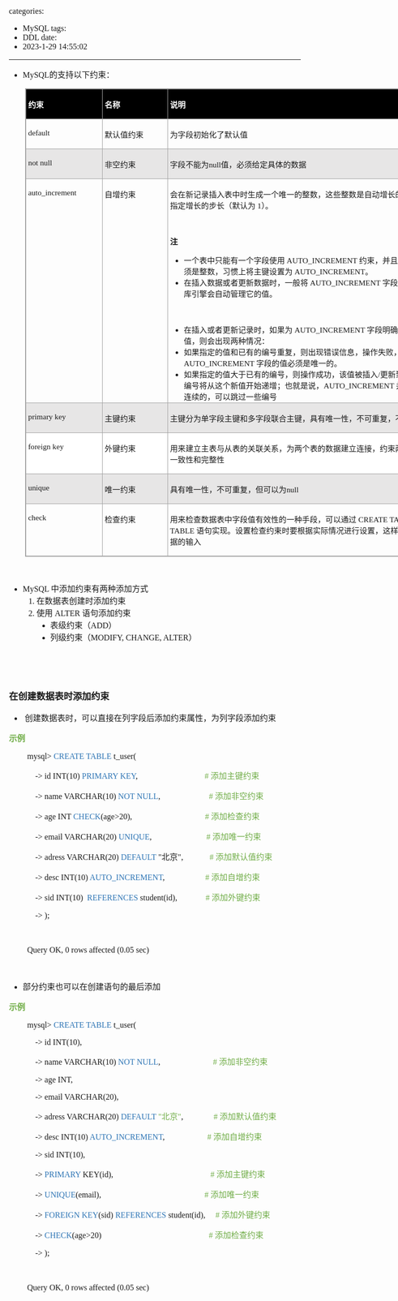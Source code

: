 categories:
- MySQL
tags:
- DDL
date:
- 2023-1-29 14:55:02
---

<body lang=zh-CN style='font-family:"Microsoft YaHei UI";font-size:12.0pt'>
<!--StartFragment-->

<div style='direction:ltr;border-width:100%'>

<div style='direction:ltr;margin-top:0in;margin-left:0in;width:8.9604in'>

<div style='direction:ltr;margin-top:0in;margin-left:0in;width:8.9604in'>

<ul type=disc style='direction:ltr;unicode-bidi:embed;margin-top:0in;
 margin-bottom:0in'>
 <li style='margin-top:0;margin-bottom:0;vertical-align:middle'><span
     style='font-family:"Comic Sans MS";font-size:12.0pt'>MySQL</span><span
     style='font-family:"Microsoft YaHei UI";font-size:12.0pt'>的支持以下约束：</span></li>
</ul>

<div style='direction:ltr'>

<table border=1 cellpadding=0 cellspacing=0 valign=top style='direction:ltr;
 border-collapse:collapse;border-style:solid;border-color:#A3A3A3;border-width:
 1pt;margin-left:.3333in' title="" summary="">
 <tr>
  <td style='border-style:solid;border-color:#A3A3A3;border-width:1pt;
  background-color:black;vertical-align:top;width:1.4791in;padding:2.0pt 3.0pt 2.0pt 3.0pt'>
  <p style='font-family:"Microsoft YaHei UI";font-size:11.5pt;
  color:white'><span style='font-weight:bold'>约束</span></p>
  </td>
  <td style='border-style:solid;border-color:#A3A3A3;border-width:1pt;
  background-color:black;vertical-align:top;width:1.2506in;padding:2.0pt 3.0pt 2.0pt 3.0pt'>
  <p style='font-family:"Microsoft YaHei UI";font-size:11.5pt;
  color:white'><span style='font-weight:bold'>名称</span></p>
  </td>
  <td style='border-style:solid;border-color:#A3A3A3;border-width:1pt;
  background-color:black;vertical-align:top;width:5.6833in;padding:2.0pt 3.0pt 2.0pt 3.0pt'>
  <p style='font-family:"Microsoft YaHei UI";font-size:11.5pt;
  color:white'><span style='font-weight:bold'>说明</span></p>
  </td>
 </tr>
 <tr>
  <td style='border-style:solid;border-color:#A3A3A3;border-width:1pt;
  vertical-align:top;width:1.4791in;padding:2.0pt 3.0pt 2.0pt 3.0pt'>
  <p style='font-family:"Comic Sans MS";font-size:11.5pt'>default</p>
  </td>
  <td style='border-style:solid;border-color:#A3A3A3;border-width:1pt;
  vertical-align:top;width:1.2506in;padding:2.0pt 3.0pt 2.0pt 3.0pt'>
  <p style='font-family:"Microsoft YaHei UI";font-size:11.5pt'>默认值约束</p>
  </td>
  <td style='border-style:solid;border-color:#A3A3A3;border-width:1pt;
  vertical-align:top;width:5.6833in;padding:2.0pt 3.0pt 2.0pt 3.0pt'>
  <p style='font-family:"Microsoft YaHei UI";font-size:11.5pt'>为字段初始化了默认值</p>
  </td>
 </tr>
 <tr>
  <td style='border-style:solid;border-color:#A3A3A3;border-width:1pt;
  background-color:#E7E6E6;vertical-align:top;width:1.4791in;padding:2.0pt 3.0pt 2.0pt 3.0pt'>
  <p style='font-family:"Comic Sans MS";font-size:11.5pt'>not null</p>
  </td>
  <td style='border-style:solid;border-color:#A3A3A3;border-width:1pt;
  background-color:#E7E6E6;vertical-align:top;width:1.2506in;padding:2.0pt 3.0pt 2.0pt 3.0pt'>
  <p style='font-family:"Microsoft YaHei UI";font-size:11.5pt'>非空约束</p>
  </td>
  <td style='border-style:solid;border-color:#A3A3A3;border-width:1pt;
  background-color:#E7E6E6;vertical-align:top;width:5.6833in;padding:2.0pt 3.0pt 2.0pt 3.0pt'>
  <p style='font-size:11.5pt'><span style='font-family:"Microsoft YaHei UI"'>字段不能为</span><span
  style='font-family:"Comic Sans MS"'>null</span><span style='font-family:"Microsoft YaHei UI"'>值，必须给定具体的数据</span></p>
  </td>
 </tr>
 <tr>
  <td style='border-style:solid;border-color:#A3A3A3;border-width:1pt;
  vertical-align:top;width:1.4791in;padding:2.0pt 3.0pt 2.0pt 3.0pt'>
  <p style='font-family:"Comic Sans MS";font-size:11.5pt'
  lang=en-US>auto_increment</p>
  </td>
  <td style='border-style:solid;border-color:#A3A3A3;border-width:1pt;
  vertical-align:top;width:1.2506in;padding:2.0pt 3.0pt 2.0pt 3.0pt'>
  <p style='font-family:"Microsoft YaHei UI";font-size:11.5pt'>自增约束</p>
  </td>
  <td style='border-style:solid;border-color:#A3A3A3;border-width:1pt;
  vertical-align:top;width:5.8152in;padding:2.0pt 3.0pt 2.0pt 3.0pt'>
  <p style='font-size:11.5pt'><span style='font-family:"Microsoft YaHei UI"'>会在新记录插入表中时生成一个唯一的整数，这些整数是自动增长的，用户还可以指定增长的步长（默认为</span><span
  style='font-family:"Comic Sans MS"'> 1</span><span style='font-family:"Microsoft YaHei UI"'>）。</span></p>
  <p style='font-family:"Comic Sans MS";font-size:11.5pt'>&nbsp;</p>
  <p style='font-family:"Microsoft YaHei UI";font-size:11.5pt'><span
  style='font-weight:bold'>注</span></p>
  <ul type=disc style='direction:ltr;unicode-bidi:embed;margin-top:0in;
   margin-bottom:0in'>
   <li style='margin-top:0;margin-bottom:0;vertical-align:middle'><span
       style='font-family:"Microsoft YaHei UI";font-size:11.5pt'>一个表中只能有一个字段使用</span><span
       style='font-family:"Comic Sans MS";font-size:11.5pt'> AUTO_INCREMENT </span><span
       style='font-family:"Microsoft YaHei UI";font-size:11.5pt'>约束，并且该字段的类型必须是整数，习惯上将主键设置为</span><span
       style='font-family:"Comic Sans MS";font-size:11.5pt'> AUTO_INCREMENT</span><span
       style='font-family:"Microsoft YaHei UI";font-size:11.5pt'>。</span></li>
   <li style='margin-top:0;margin-bottom:0;vertical-align:middle'><span
       style='font-family:"Microsoft YaHei UI";font-size:11.5pt'>在插入数据或者更新数据时，一般将</span><span
       style='font-family:"Comic Sans MS";font-size:11.5pt'> AUTO_INCREMENT </span><span
       style='font-family:"Microsoft YaHei UI";font-size:11.5pt'>字段留空，因为数据库引擎会自动管理它的值。</span></li>
  </ul>
  <p style='margin-left:.375in;font-family:"Comic Sans MS";
  font-size:11.5pt'>&nbsp;</p>
  <ul type=disc style='direction:ltr;unicode-bidi:embed;margin-top:0in;
   margin-bottom:0in'>
   <li style='margin-top:0;margin-bottom:0;vertical-align:middle'><span
       style='font-family:"Microsoft YaHei UI";font-size:11.5pt'>在插入或者更新记录时，如果为</span><span
       style='font-family:"Comic Sans MS";font-size:11.5pt'> AUTO_INCREMENT </span><span
       style='font-family:"Microsoft YaHei UI";font-size:11.5pt'>字段明确地指定了一个值，则会出现两种情况：</span></li>
   <li style='margin-top:0;margin-bottom:0;vertical-align:middle'><span
       style='font-family:"Microsoft YaHei UI";font-size:11.5pt'>如果指定的值和已有的编号重复，则出现错误信息，操作失败，因为</span><span
       style='font-family:"Comic Sans MS";font-size:11.5pt'> AUTO_INCREMENT </span><span
       style='font-family:"Microsoft YaHei UI";font-size:11.5pt'>字段的值必须是唯一的。</span></li>
   <li style='margin-top:0;margin-bottom:0;vertical-align:middle'><span
       style='font-family:"Microsoft YaHei UI";font-size:11.5pt'>如果指定的值大于已有的编号，则操作成功，该值被插入</span><span
       style='font-family:"Comic Sans MS";font-size:11.5pt'>/</span><span
       style='font-family:"Microsoft YaHei UI";font-size:11.5pt'>更新到表中，下一个编号将从这个新值开始递增；也就是说，</span><span
       style='font-family:"Comic Sans MS";font-size:11.5pt'>AUTO_INCREMENT </span><span
       style='font-family:"Microsoft YaHei UI";font-size:11.5pt'>并不要求编号是连续的，可以跳过一些编号</span></li>
  </ul>
  </td>
 </tr>
 <tr>
  <td style='border-style:solid;border-color:#A3A3A3;border-width:1pt;
  background-color:#E7E6E6;vertical-align:top;width:1.4791in;padding:2.0pt 3.0pt 2.0pt 3.0pt'>
  <p style='font-family:"Comic Sans MS";font-size:11.5pt'>primary
  key</p>
  </td>
  <td style='border-style:solid;border-color:#A3A3A3;border-width:1pt;
  background-color:#E7E6E6;vertical-align:top;width:1.2506in;padding:2.0pt 3.0pt 2.0pt 3.0pt'>
  <p style='font-family:"Microsoft YaHei UI";font-size:11.5pt'>主键约束</p>
  </td>
  <td style='border-style:solid;border-color:#A3A3A3;border-width:1pt;
  background-color:#E7E6E6;vertical-align:top;width:5.7111in;padding:2.0pt 3.0pt 2.0pt 3.0pt'>
  <p style='font-size:11.5pt'><span style='font-family:"Microsoft YaHei UI"'>主键分为单字段主键和多字段联合主键，具有唯一性，不可重复，不可以为</span><span
  style='font-family:"Comic Sans MS"'>null</span></p>
  </td>
 </tr>
 <tr>
  <td style='border-style:solid;border-color:#A3A3A3;border-width:1pt;
  background-color:white;vertical-align:top;width:1.4791in;padding:2.0pt 3.0pt 2.0pt 3.0pt'>
  <p style='font-family:"Comic Sans MS";font-size:11.5pt'>foreign
  key</p>
  </td>
  <td style='border-style:solid;border-color:#A3A3A3;border-width:1pt;
  background-color:white;vertical-align:top;width:1.2506in;padding:2.0pt 3.0pt 2.0pt 3.0pt'>
  <p style='font-family:"Microsoft YaHei UI";font-size:11.5pt'>外键约束</p>
  </td>
  <td style='border-style:solid;border-color:#A3A3A3;border-width:1pt;
  background-color:white;vertical-align:top;width:5.7201in;padding:2.0pt 3.0pt 2.0pt 3.0pt'>
  <p style='font-family:"Microsoft YaHei UI";font-size:11.5pt'>用来建立主表与从表的关联关系，为两个表的数据建立连接，约束两个表中数据的一致性和完整性</p>
  </td>
 </tr>
 <tr>
  <td style='border-style:solid;border-color:#A3A3A3;border-width:1pt;
  background-color:#E7E6E6;vertical-align:top;width:1.4791in;padding:2.0pt 3.0pt 2.0pt 3.0pt'>
  <p style='font-family:"Comic Sans MS";font-size:11.5pt'>unique</p>
  </td>
  <td style='border-style:solid;border-color:#A3A3A3;border-width:1pt;
  background-color:#E7E6E6;vertical-align:top;width:1.2506in;padding:2.0pt 3.0pt 2.0pt 3.0pt'>
  <p style='font-family:"Microsoft YaHei UI";font-size:11.5pt'>唯一约束</p>
  </td>
  <td style='border-style:solid;border-color:#A3A3A3;border-width:1pt;
  background-color:#E7E6E6;vertical-align:top;width:5.6833in;padding:2.0pt 3.0pt 2.0pt 3.0pt'>
  <p style='font-size:11.5pt'><span style='font-family:"Microsoft YaHei UI"'>具有唯一性，不可重复，但可以为</span><span
  style='font-family:"Comic Sans MS"'>null</span></p>
  </td>
 </tr>
 <tr>
  <td style='border-style:solid;border-color:#A3A3A3;border-width:1pt;
  vertical-align:top;width:1.4791in;padding:2.0pt 3.0pt 2.0pt 3.0pt'>
  <p style='font-family:"Comic Sans MS";font-size:11.5pt'
  lang=en-US>check</p>
  </td>
  <td style='border-style:solid;border-color:#A3A3A3;border-width:1pt;
  vertical-align:top;width:1.2506in;padding:2.0pt 3.0pt 2.0pt 3.0pt'>
  <p style='font-family:"Microsoft YaHei UI";font-size:11.5pt'>检查约束</p>
  </td>
  <td style='border-style:solid;border-color:#A3A3A3;border-width:1pt;
  vertical-align:top;width:5.7243in;padding:2.0pt 3.0pt 2.0pt 3.0pt'>
  <p style='font-size:11.5pt'><span style='font-family:"Microsoft YaHei UI"'>用来检查数据表中字段值有效性的一种手段，可以通过</span><span
  style='font-family:"Comic Sans MS"'> CREATE TABLE </span><span
  style='font-family:"Microsoft YaHei UI"'>或</span><span style='font-family:
  "Comic Sans MS"'> ALTER TABLE </span><span style='font-family:"Microsoft YaHei UI"'>语句实现。设置检查约束时要根据实际情况进行设置，这样能够减少无效数据的输入</span></p>
  </td>
 </tr>
</table>

</div>

<p style='margin-left:.375in;font-family:"Comic Sans MS";font-size:
12.0pt' lang=en-US>&nbsp;</p>

<ul type=disc style='direction:ltr;unicode-bidi:embed;margin-top:0in;
 margin-bottom:0in'>
 <li style='margin-top:0;margin-bottom:0;vertical-align:middle'><span
     style='font-family:"Comic Sans MS";font-size:12.0pt' lang=en-US>MySQL </span><span
     style='font-family:"Microsoft YaHei UI";font-size:12.0pt' lang=zh-CN>中添加约束有两种添加方式</span></li>
 <ol type=1 style='direction:ltr;unicode-bidi:embed;margin-top:0in;margin-bottom:
  0in;font-family:"Comic Sans MS";font-size:12.0pt;font-weight:normal;
  font-style:normal'>
  <li value=1 style='margin-top:0;margin-bottom:0;vertical-align:middle'><span
      style='font-family:"Microsoft YaHei UI";font-size:12.0pt;font-weight:
      normal;font-style:normal;font-family:"Microsoft YaHei UI";font-size:12.0pt'>在数据表创建时添加约束</span></li>
  <li style='margin-top:0;margin-bottom:0;vertical-align:middle'><span
      style='font-family:"Microsoft YaHei UI";font-size:12.0pt' lang=zh-CN>使用</span><span
      style='font-family:"Comic Sans MS";font-size:12.0pt' lang=en-US> ALTER </span><span
      style='font-family:"Microsoft YaHei UI";font-size:12.0pt' lang=zh-CN>语句添加约束</span></li>
  <ul type=disc style='direction:ltr;unicode-bidi:embed;margin-top:0in;
   margin-bottom:0in'>
   <li style='margin-top:0;margin-bottom:0;vertical-align:middle'><span
       style='font-family:"Microsoft YaHei UI";font-size:12.0pt' lang=zh-CN>表级约束（</span><span
       style='font-family:"Comic Sans MS";font-size:12.0pt' lang=en-US>ADD</span><span
       style='font-family:"Microsoft YaHei UI";font-size:12.0pt' lang=zh-CN>）</span></li>
   <li style='margin-top:0;margin-bottom:0;vertical-align:middle'><span
       style='font-family:"Microsoft YaHei UI";font-size:12.0pt' lang=zh-CN>列级约束（</span><span
       style='font-family:"Comic Sans MS";font-size:12.0pt' lang=en-US>MODIFY,
       CHANGE, ALTER</span><span style='font-family:"Microsoft YaHei UI";
       font-size:12.0pt' lang=zh-CN>）</span></li>
  </ul>
 </ol>
</ul>

<p style='font-family:"Comic Sans MS";font-size:12.0pt'>&nbsp;</p>

<p style='font-family:"Comic Sans MS";font-size:13.5pt'>&nbsp;</p>

<p style='font-family:"Microsoft YaHei UI";font-size:13.5pt'><span
style='font-weight:bold'>在创建数据表时添加约束</span></p>

<ul type=disc style='direction:ltr;unicode-bidi:embed;margin-top:0in;
 margin-bottom:0in'>
 <li style='margin-top:0;margin-bottom:0;vertical-align:middle'><span
     style='font-family:"Comic Sans MS";font-size:12.0pt' lang=en-US><span
     style='mso-spacerun:yes'> </span></span><span style='font-family:"Microsoft YaHei UI";
     font-size:12.0pt' lang=zh-CN>创建数据表时，可以直接在列字段后添加约束属性，为列字段添加约束</span></li>
</ul>

<p style='font-family:"Microsoft YaHei UI";font-size:12.0pt;
color:#70AD47'><span style='font-weight:bold'>示例</span></p>

<p style='margin-left:.375in;font-family:"Comic Sans MS";font-size:
12.0pt' lang=en-US>mysql&gt; <span style='color:#2E75B5'>CREATE TABLE</span>
t_user(</p>

<p style='margin-left:.375in;font-size:12.0pt'><span
style='font-family:"Comic Sans MS"' lang=en-US><span
style='mso-spacerun:yes'>    </span>-&gt; id INT(10) </span><span
style='font-family:"Comic Sans MS";color:#2E75B5' lang=en-US>PRIMARY KEY</span><span
style='font-family:"Comic Sans MS"' lang=en-US>,<span
style='mso-spacerun:yes'>                                 </span></span><span
style='font-family:"Comic Sans MS";color:#70AD47' lang=en-US># </span><span
style='font-family:"Microsoft YaHei UI";color:#70AD47' lang=zh-CN>添加主键约束</span></p>

<p style='margin-left:.375in;font-size:12.0pt'><span
style='font-family:"Comic Sans MS"' lang=en-US><span
style='mso-spacerun:yes'>    </span>-&gt; name VARCHAR(10) </span><span
style='font-family:"Comic Sans MS";color:#2E75B5' lang=en-US>NOT NULL</span><span
style='font-family:"Comic Sans MS"' lang=en-US>,<span
style='mso-spacerun:yes'>                        </span></span><span
style='font-family:"Comic Sans MS";color:#70AD47' lang=en-US># </span><span
style='font-family:"Microsoft YaHei UI";color:#70AD47' lang=zh-CN>添加非空约束</span></p>

<p style='margin-left:.375in;font-size:12.0pt'><span
style='font-family:"Comic Sans MS"' lang=en-US><span
style='mso-spacerun:yes'>    </span>-&gt; age INT </span><span
style='font-family:"Comic Sans MS";color:#2E75B5' lang=en-US>CHECK</span><span
style='font-family:"Comic Sans MS"' lang=en-US>(age&gt;20),<span
style='mso-spacerun:yes'>                                   </span></span><span
style='font-family:"Comic Sans MS";color:#70AD47' lang=en-US><span
style='mso-spacerun:yes'> </span># </span><span style='font-family:"Microsoft YaHei UI";
color:#70AD47' lang=zh-CN>添加检查约束</span></p>

<p style='margin-left:.375in;font-size:12.0pt'><span
style='font-family:"Comic Sans MS"' lang=en-US><span
style='mso-spacerun:yes'>    </span>-&gt; email VARCHAR(20) </span><span
style='font-family:"Comic Sans MS";color:#2E75B5' lang=en-US>UNIQUE</span><span
style='font-family:"Comic Sans MS"' lang=en-US>,<span
style='mso-spacerun:yes'>                           </span></span><span
style='font-family:"Comic Sans MS";color:#70AD47' lang=en-US># </span><span
style='font-family:"Microsoft YaHei UI";color:#70AD47' lang=zh-CN>添加唯一约束</span></p>

<p style='margin-left:.375in;font-size:12.0pt'><span
style='font-family:"Comic Sans MS"' lang=en-US><span
style='mso-spacerun:yes'>    </span>-&gt; adress VARCHAR(20) </span><span
style='font-family:"Comic Sans MS";color:#2E75B5' lang=en-US>DEFAULT</span><span
style='font-family:"Comic Sans MS"' lang=en-US> &quot;</span><span
style='font-family:"Microsoft YaHei UI"' lang=zh-CN>北京</span><span
style='font-family:"Comic Sans MS"' lang=en-US>&quot;,<span
style='mso-spacerun:yes'>             </span></span><span style='font-family:
"Comic Sans MS";color:#70AD47' lang=en-US># </span><span style='font-family:
"Microsoft YaHei UI";color:#70AD47' lang=zh-CN>添加默认值约束</span></p>

<p style='margin-left:.375in;font-size:12.0pt'><span
style='font-family:"Comic Sans MS"' lang=en-US><span
style='mso-spacerun:yes'>    </span>-&gt; desc INT(10) </span><span
style='font-family:"Comic Sans MS";color:#2E75B5' lang=en-US>AUTO_INCREMENT</span><span
style='font-family:"Comic Sans MS"' lang=en-US>,<span
style='mso-spacerun:yes'>                    </span></span><span
style='font-family:"Comic Sans MS";color:#70AD47' lang=en-US># </span><span
style='font-family:"Microsoft YaHei UI";color:#70AD47' lang=zh-CN>添加自增约束</span></p>

<p style='margin-left:.375in;font-size:12.0pt'><span
style='font-family:"Comic Sans MS"' lang=en-US><span
style='mso-spacerun:yes'>    </span>-&gt; sid INT(10)<span
style='mso-spacerun:yes'>  </span></span><span style='font-family:"Comic Sans MS";
color:#2E75B5' lang=en-US>REFERENCES</span><span style='font-family:"Comic Sans MS"'
lang=en-US> student(id),<span style='mso-spacerun:yes'>              </span></span><span
style='font-family:"Comic Sans MS";color:#70AD47' lang=en-US># </span><span
style='font-family:"Microsoft YaHei UI";color:#70AD47' lang=zh-CN>添加外键约束</span></p>

<p style='margin-left:.375in;font-family:"Comic Sans MS";font-size:
12.0pt' lang=en-US><span style='mso-spacerun:yes'>    </span>-&gt; );</p>

<p style='margin-left:.375in;font-family:"Comic Sans MS";font-size:
12.0pt' lang=en-US>&nbsp;</p>

<p style='margin-left:.375in;font-family:"Comic Sans MS";font-size:
12.0pt'><span lang=zh-CN>Query OK, 0 rows affected (0.0</span><span lang=en-US>5</span><span
lang=zh-CN> sec)</span></p>

<p style='margin-left:.375in;font-family:"Comic Sans MS";font-size:
12.0pt'>&nbsp;</p>

<ul type=disc style='direction:ltr;unicode-bidi:embed;margin-top:0in;
 margin-bottom:0in'>
 <li style='margin-top:0;margin-bottom:0;vertical-align:middle'><span
     style='font-family:"Microsoft YaHei UI";font-size:12.0pt'>部分约束也可以在创建语句的最后添加</span></li>
</ul>

<p style='font-family:"Microsoft YaHei UI";font-size:12.0pt;
color:#70AD47'><span style='font-weight:bold'>示例</span></p>

<p style='margin-left:.375in;font-family:"Comic Sans MS";font-size:
12.0pt'>mysql&gt; <span style='color:#2E75B5'>CREATE TABLE</span> t_user(</p>

<p style='margin-left:.375in;font-family:"Comic Sans MS";font-size:
12.0pt'><span style='mso-spacerun:yes'>    </span>-&gt; id INT(10),</p>

<p style='margin-left:.375in;font-size:12.0pt'><span
style='font-family:"Comic Sans MS"'><span style='mso-spacerun:yes'>   
</span>-&gt; name VARCHAR(10) </span><span style='font-family:"Comic Sans MS";
color:#2E75B5'>NOT NULL</span><span style='font-family:"Comic Sans MS"'>,<span
style='mso-spacerun:yes'>                          </span></span><span
style='font-family:"Comic Sans MS";color:#70AD47'># </span><span
style='font-family:"Microsoft YaHei UI";color:#70AD47'>添加非空约束</span></p>

<p style='margin-left:.375in;font-family:"Comic Sans MS";font-size:
12.0pt'><span style='mso-spacerun:yes'>    </span>-&gt; age INT,<span
style='mso-spacerun:yes'>                                                
</span></p>

<p style='margin-left:.375in;font-family:"Comic Sans MS";font-size:
12.0pt'><span style='mso-spacerun:yes'>    </span>-&gt; email VARCHAR(20),</p>

<p style='margin-left:.375in;font-size:12.0pt'><span
style='font-family:"Comic Sans MS"'><span style='mso-spacerun:yes'>   
</span>-&gt; adress VARCHAR(20) </span><span style='font-family:"Comic Sans MS";
color:#2E75B5'>DEFAULT </span><span style='font-family:"Comic Sans MS";
color:#70AD47'>&quot;</span><span style='font-family:"Microsoft YaHei UI";
color:#70AD47'>北京</span><span style='font-family:"Comic Sans MS";color:#70AD47'>&quot;</span><span
style='font-family:"Comic Sans MS"'>,<span
style='mso-spacerun:yes'>               </span></span><span style='font-family:
"Comic Sans MS";color:#70AD47'># </span><span style='font-family:"Microsoft YaHei UI";
color:#70AD47'>添加默认值约束</span></p>

<p style='margin-left:.375in;font-size:12.0pt'><span
style='font-family:"Comic Sans MS"'><span style='mso-spacerun:yes'>   
</span>-&gt; desc INT(10) </span><span style='font-family:"Comic Sans MS";
color:#2E75B5'>AUTO_INCREMENT</span><span style='font-family:"Comic Sans MS"'>,<span
style='mso-spacerun:yes'>                     </span></span><span
style='font-family:"Comic Sans MS";color:#70AD47'># </span><span
style='font-family:"Microsoft YaHei UI";color:#70AD47'>添加自增约束</span></p>

<p style='margin-left:.375in;font-family:"Comic Sans MS";font-size:
12.0pt'><span style='mso-spacerun:yes'>    </span>-&gt; sid INT(10),</p>

<p style='margin-left:.375in;font-size:12.0pt'><span
style='font-family:"Comic Sans MS"'><span style='mso-spacerun:yes'>   
</span>-&gt; </span><span style='font-family:"Comic Sans MS";color:#2E75B5'>PRIMARY</span><span
style='font-family:"Comic Sans MS"'> KEY(id),<span
style='mso-spacerun:yes'>                                               
</span></span><span style='font-family:"Comic Sans MS";color:#70AD47'># </span><span
style='font-family:"Microsoft YaHei UI";color:#70AD47'>添加主键约束</span></p>

<p style='margin-left:.375in;font-size:12.0pt'><span
style='font-family:"Comic Sans MS"'><span style='mso-spacerun:yes'>   
</span>-&gt; </span><span style='font-family:"Comic Sans MS";color:#2E75B5'>UNIQUE</span><span
style='font-family:"Comic Sans MS"'>(email),<span
style='mso-spacerun:yes'>                                                  
</span></span><span style='font-family:"Comic Sans MS";color:#70AD47'># </span><span
style='font-family:"Microsoft YaHei UI";color:#70AD47'>添加唯一约束</span></p>

<p style='margin-left:.375in;font-size:12.0pt'><span
style='font-family:"Comic Sans MS"'><span style='mso-spacerun:yes'>   
</span>-&gt; </span><span style='font-family:"Comic Sans MS";color:#2E75B5'>FOREIGN
KEY</span><span style='font-family:"Comic Sans MS"'>(sid) </span><span
style='font-family:"Comic Sans MS";color:#2E75B5'>REFERENCES</span><span
style='font-family:"Comic Sans MS"'> student(id),<span
style='mso-spacerun:yes'>     </span></span><span style='font-family:"Comic Sans MS";
color:#70AD47'># </span><span style='font-family:"Microsoft YaHei UI";
color:#70AD47'>添加外键约束</span></p>

<p style='margin-left:.375in;font-size:12.0pt'><span
style='font-family:"Comic Sans MS"'><span style='mso-spacerun:yes'>   
</span>-&gt; </span><span style='font-family:"Comic Sans MS";color:#2E75B5'>CHECK</span><span
style='font-family:"Comic Sans MS"'>(age&gt;20)<span
style='mso-spacerun:yes'>                                                    
</span></span><span style='font-family:"Comic Sans MS";color:#70AD47'># </span><span
style='font-family:"Microsoft YaHei UI";color:#70AD47'>添加检查约束</span></p>

<p style='margin-left:.375in;font-family:"Comic Sans MS";font-size:
12.0pt'><span style='mso-spacerun:yes'>    </span>-&gt; );</p>

<p style='margin-left:.375in;font-family:"Comic Sans MS";font-size:
12.0pt'>&nbsp;</p>

<p style='margin-left:.375in;font-family:"Comic Sans MS";font-size:
12.0pt'><span lang=zh-CN>Query OK, 0 rows affected (0.0</span><span lang=en-US>5</span><span
lang=zh-CN> sec)</span></p>

<p style='font-family:"Comic Sans MS";font-size:12.0pt;color:#70AD47'>&nbsp;</p>

</div>

</div>

</div>

<!--EndFragment-->
</body>
